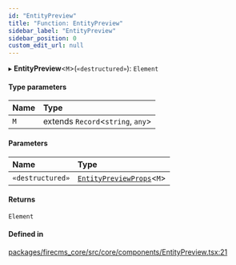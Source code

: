 ```yaml
---
id: "EntityPreview"
title: "Function: EntityPreview"
sidebar_label: "EntityPreview"
sidebar_position: 0
custom_edit_url: null
---
```


▸ **EntityPreview**\<`M`\>(`«destructured»`): `Element`

#### Type parameters

| Name | Type |
| :------ | :------ |
| `M` | extends `Record`\<`string`, `any`\> |

#### Parameters

| Name | Type |
| :------ | :------ |
| `«destructured»` | [`EntityPreviewProps`](../interfaces/EntityPreviewProps.md)\<`M`\> |

#### Returns

`Element`

#### Defined in

[packages/firecms_core/src/core/components/EntityPreview.tsx:21](https://github.com/FireCMSco/firecms/blob/d45f3739/packages/firecms_core/src/core/components/EntityPreview.tsx#L21)
